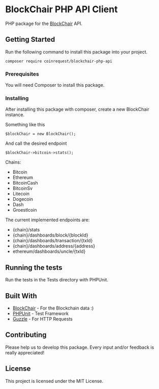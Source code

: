 # BlockChair PHP API Client

PHP package for the [BlockChair](https://blockchair.com) API.

## Getting Started

Run the following command to install this package into your project.

```
composer require coinrequest/blockchair-php-api 
```

### Prerequisites

You will need Composer to install this package.

### Installing

After installing this package with composer, create a new BlockChair
instance.

Something like this

```
$blockChair = new BlockChair();
```

And call the desired endpoint

```
$blockChair->bitcoin->stats();
```
Chains:

* Bitcoin 
* Ethereum
* BitcoinCash 
* BitcoinSv
* Litecoin 
* Dogecoin
* Dash 
* Groestlcoin

The current implemented endpoints are: 

* {chain}/stats
* {chain}/dashboards/block/{blockId}
* {chain}/dashboards/transaction/{txId}
* {chain}/dashboards/address/{address}
* ethereum/dashboards/uncle/{txId}

## Running the tests

Run the tests in the Tests directory with PHPUnit.


## Built With

* [BlockChair](https://api.blockchair.com) - For the Blockchain data :)
* [PHPUnit](https://github.com/sebastianbergmann/phpunit/) - Test Framework
* [Guzzle](https://github.com/guzzle/guzzle) - For HTTP Requests

## Contributing

Please help us to develop this package. Every input and/or feedback is really appreciated!

## License

This project is licensed under the MIT License.


